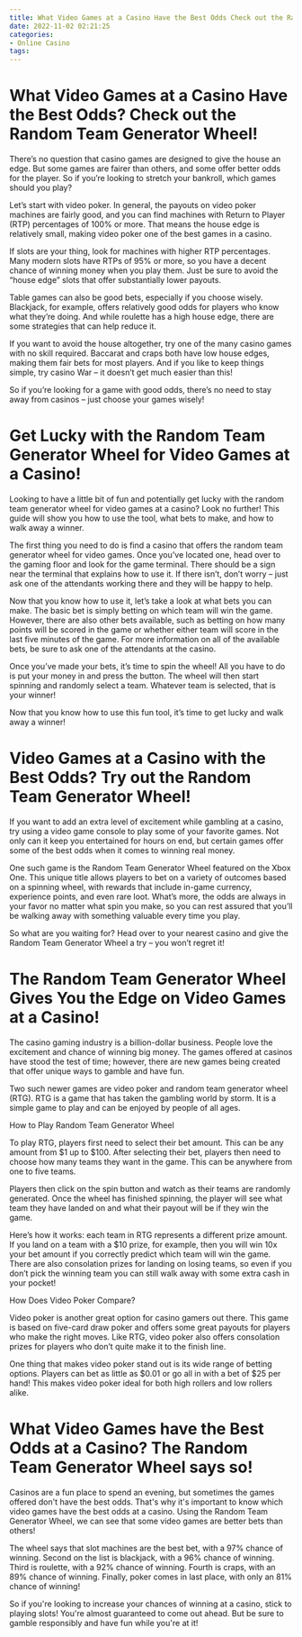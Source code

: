 ```yaml
---
title: What Video Games at a Casino Have the Best Odds Check out the Random Team Generator Wheel!
date: 2022-11-02 02:21:25
categories:
- Online Casino
tags:
---
```



#  What Video Games at a Casino Have the Best Odds? Check out the Random Team Generator Wheel!

There’s no question that casino games are designed to give the house an edge. But some games are fairer than others, and some offer better odds for the player. So if you’re looking to stretch your bankroll, which games should you play?

Let’s start with video poker. In general, the payouts on video poker machines are fairly good, and you can find machines with Return to Player (RTP) percentages of 100% or more. That means the house edge is relatively small, making video poker one of the best games in a casino.

If slots are your thing, look for machines with higher RTP percentages. Many modern slots have RTPs of 95% or more, so you have a decent chance of winning money when you play them. Just be sure to avoid the “house edge” slots that offer substantially lower payouts.

Table games can also be good bets, especially if you choose wisely. Blackjack, for example, offers relatively good odds for players who know what they’re doing. And while roulette has a high house edge, there are some strategies that can help reduce it.

If you want to avoid the house altogether, try one of the many casino games with no skill required. Baccarat and craps both have low house edges, making them fair bets for most players. And if you like to keep things simple, try casino War – it doesn’t get much easier than this!

So if you’re looking for a game with good odds, there’s no need to stay away from casinos – just choose your games wisely!

#  Get Lucky with the Random Team Generator Wheel for Video Games at a Casino!

Looking to have a little bit of fun and potentially get lucky with the random team generator wheel for video games at a casino? Look no further! This guide will show you how to use the tool, what bets to make, and how to walk away a winner.

The first thing you need to do is find a casino that offers the random team generator wheel for video games. Once you’ve located one, head over to the gaming floor and look for the game terminal. There should be a sign near the terminal that explains how to use it. If there isn’t, don’t worry – just ask one of the attendants working there and they will be happy to help.

Now that you know how to use it, let’s take a look at what bets you can make. The basic bet is simply betting on which team will win the game. However, there are also other bets available, such as betting on how many points will be scored in the game or whether either team will score in the last five minutes of the game. For more information on all of the available bets, be sure to ask one of the attendants at the casino.

Once you’ve made your bets, it’s time to spin the wheel! All you have to do is put your money in and press the button. The wheel will then start spinning and randomly select a team. Whatever team is selected, that is your winner!

Now that you know how to use this fun tool, it’s time to get lucky and walk away a winner!

#  Video Games at a Casino with the Best Odds? Try out the Random Team Generator Wheel!

If you want to add an extra level of excitement while gambling at a casino, try using a video game console to play some of your favorite games. Not only can it keep you entertained for hours on end, but certain games offer some of the best odds when it comes to winning real money.

One such game is the Random Team Generator Wheel featured on the Xbox One. This unique title allows players to bet on a variety of outcomes based on a spinning wheel, with rewards that include in-game currency, experience points, and even rare loot. What’s more, the odds are always in your favor no matter what spin you make, so you can rest assured that you’ll be walking away with something valuable every time you play.

So what are you waiting for? Head over to your nearest casino and give the Random Team Generator Wheel a try – you won’t regret it!

#  The Random Team Generator Wheel Gives You the Edge on Video Games at a Casino!

The casino gaming industry is a billion-dollar business. People love the excitement and chance of winning big money. The games offered at casinos have stood the test of time; however, there are new games being created that offer unique ways to gamble and have fun.

Two such newer games are video poker and random team generator wheel (RTG). RTG is a game that has taken the gambling world by storm. It is a simple game to play and can be enjoyed by people of all ages.

How to Play Random Team Generator Wheel

To play RTG, players first need to select their bet amount. This can be any amount from $1 up to $100. After selecting their bet, players then need to choose how many teams they want in the game. This can be anywhere from one to five teams.

Players then click on the spin button and watch as their teams are randomly generated. Once the wheel has finished spinning, the player will see what team they have landed on and what their payout will be if they win the game.

Here’s how it works: each team in RTG represents a different prize amount. If you land on a team with a $10 prize, for example, then you will win 10x your bet amount if you correctly predict which team will win the game. There are also consolation prizes for landing on losing teams, so even if you don’t pick the winning team you can still walk away with some extra cash in your pocket!

How Does Video Poker Compare?



Video poker is another great option for casino gamers out there. This game is based on five-card draw poker and offers some great payouts for players who make the right moves. Like RTG, video poker also offers consolation prizes for players who don’t quite make it to the finish line.

One thing that makes video poker stand out is its wide range of betting options. Players can bet as little as $0.01 or go all in with a bet of $25 per hand! This makes video poker ideal for both high rollers and low rollers alike.

#  What Video Games have the Best Odds at a Casino? The Random Team Generator Wheel says so!



Casinos are a fun place to spend an evening, but sometimes the games offered don't have the best odds. That's why it's important to know which video games have the best odds at a casino. Using the Random Team Generator Wheel, we can see that some video games are better bets than others!

The wheel says that slot machines are the best bet, with a 97% chance of winning. Second on the list is blackjack, with a 96% chance of winning. Third is roulette, with a 92% chance of winning. Fourth is craps, with an 89% chance of winning. Finally, poker comes in last place, with only an 81% chance of winning!

So if you're looking to increase your chances of winning at a casino, stick to playing slots! You're almost guaranteed to come out ahead. But be sure to gamble responsibly and have fun while you're at it!
